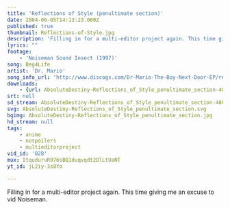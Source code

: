 ```yaml
---
title: 'Reflections of Style (penultimate section)'
date: 2004-06-05T14:13:23.000Z
published: true
thumbnail: Reflections-of-Style.jpg
description: 'Filling in for a multi-editor project again. This time giving me an excuse to vid Noiseman.'
lyrics: ""
footage:
    - 'Noiseman Sound Insect (1997)'
song: Beg4Life
artist: 'Dr. Mario'
song_info_url: 'http://www.discogs.com/Dr-Mario-The-Boy-Next-Door-EP/release/631706'
downloads:
    - {url: AbsoluteDestiny-Reflections_of_Style_penultimate_section-480p.m4v, width: 640, height: 480, mimetype: video/mp4}
srt: null
sd_stream: AbsoluteDestiny-Reflections_of_Style_penultimate_section-480p.m4v
svg: AbsoluteDestiny-Reflections_of_Style_penultimate_section.svg
bgimg: AbsoluteDestiny-Reflections_of_Style_penultimate_section.jpg
hd_stream: null
tags:
    - anime
    - nospoilers
    - multieditorproject
vid_id: '028'
mux: ItquduruR976sBQ1duqvqdt2DlLtUaNT
yt_id: jL2iy-3s8Yo

---
```

Filling in for a multi-editor project again. This time giving me an excuse to vid Noiseman.
